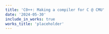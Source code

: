 ```yaml
---
title: 'C0++: Making a compiler for C @ CMU'
date: '2024-05-30'
include_in_works: true
works_title: 'placeholder'
---
```

